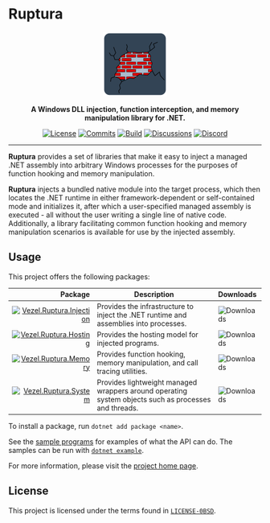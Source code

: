 # Ruptura

<div align="center">
    <img src="ruptura.svg"
         width="128" />
</div>

<p align="center">
    <strong>
        A Windows DLL injection, function interception, and memory manipulation
        library for .NET.
    </strong>
</p>

<div align="center">

[![License](https://img.shields.io/github/license/vezel-dev/ruptura?color=brown)](LICENSE-0BSD)
[![Commits](https://img.shields.io/github/commit-activity/m/vezel-dev/ruptura/master?label=commits&color=slateblue)](https://github.com/vezel-dev/ruptura/commits/master)
[![Build](https://img.shields.io/github/workflow/status/vezel-dev/ruptura/Build/master)](https://github.com/vezel-dev/ruptura/actions/workflows/build.yml)
[![Discussions](https://img.shields.io/github/discussions/vezel-dev/ruptura?color=teal)](https://github.com/vezel-dev/ruptura/discussions)
[![Discord](https://img.shields.io/discord/960716713136095232?color=peru&label=discord)](https://discord.gg/SdBCrRuNxY)

</div>

---

**Ruptura** provides a set of libraries that make it easy to inject a managed
.NET assembly into arbitrary Windows processes for the purposes of function
hooking and memory manipulation.

**Ruptura** injects a bundled native module into the target process, which then
locates the .NET runtime in either framework-dependent or self-contained mode
and initializes it, after which a user-specified managed assembly is executed -
all without the user writing a single line of native code. Additionally, a
library facilitating common function hooking and memory manipulation scenarios
is available for use by the injected assembly.

## Usage

This project offers the following packages:

| Package | Description | Downloads |
| -: | - | :- |
| [![Vezel.Ruptura.Injection][injection-img]][injection-pkg] | Provides the infrastructure to inject the .NET runtime and assemblies into processes. | ![Downloads][injection-dls] |
| [![Vezel.Ruptura.Hosting][hosting-img]][hosting-pkg] | Provides the hosting model for injected programs. | ![Downloads][hosting-dls] |
| [![Vezel.Ruptura.Memory][memory-img]][memory-pkg] | Provides function hooking, memory manipulation, and call tracing utilities. | ![Downloads][memory-dls] |
| [![Vezel.Ruptura.System][system-img]][system-pkg] | Provides lightweight managed wrappers around operating system objects such as processes and threads. | ![Downloads][system-dls] |

[injection-pkg]: https://www.nuget.org/packages/Vezel.Ruptura.Injection
[hosting-pkg]: https://www.nuget.org/packages/Vezel.Ruptura.Hosting
[memory-pkg]: https://www.nuget.org/packages/Vezel.Ruptura.Memory
[system-pkg]: https://www.nuget.org/packages/Vezel.Ruptura.System

[injection-img]: https://img.shields.io/nuget/v/Vezel.Ruptura.Injection?label=Vezel.Ruptura.Injection
[hosting-img]: https://img.shields.io/nuget/v/Vezel.Ruptura.Hosting?label=Vezel.Ruptura.Hosting
[memory-img]: https://img.shields.io/nuget/v/Vezel.Ruptura.Memory?label=Vezel.Ruptura.Memory
[system-img]: https://img.shields.io/nuget/v/Vezel.Ruptura.System?label=Vezel.Ruptura.System

[injection-dls]: https://img.shields.io/nuget/dt/Vezel.Ruptura.Injection?label=
[hosting-dls]: https://img.shields.io/nuget/dt/Vezel.Ruptura.Hosting?label=
[memory-dls]: https://img.shields.io/nuget/dt/Vezel.Ruptura.Memory?label=
[system-dls]: https://img.shields.io/nuget/dt/Vezel.Ruptura.System?label=

To install a package, run `dotnet add package <name>`.

See the [sample programs](src/samples) for examples of what the API can do. The
samples can be run with
[`dotnet example`](https://github.com/patriksvensson/dotnet-example).

For more information, please visit the
[project home page](https://docs.vezel.dev/ruptura).

## License

This project is licensed under the terms found in
[`LICENSE-0BSD`](LICENSE-0BSD).
